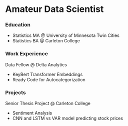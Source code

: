 # Amateur Data Scientist

### Education
- Statistics MA @ University of Minnesota Twin Cities
- Statistics BA @ Carleton College

### Work Experience
Data Fellow @ Delta Analytics
- KeyBert Transformer Embeddings
- Ready Code for Autocategorization

### Projects
Senior Thesis Project @ Carleton College
- Sentiment Analysis
- CNN and LSTM vs VAR model predicting stock prices
